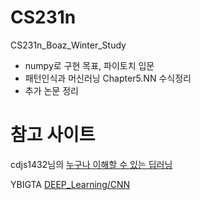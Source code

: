 # CS231n
CS231n_Boaz_Winter_Study
- numpy로 구현 목표, 파이토치 입문
- 패턴인식과 머신러닝 Chapter5.NN 수식정리 
- 추가 논문 정리

# 참고 사이트
 cdjs1432님의 [누구나 이해할 수 있는 딥러닝](https://cding.tistory.com/2)
 
 YBIGTA [DEEP_Learning/CNN](https://github.com/YBIGTA/Deep_learning/tree/master/CNN)
 
 
 
